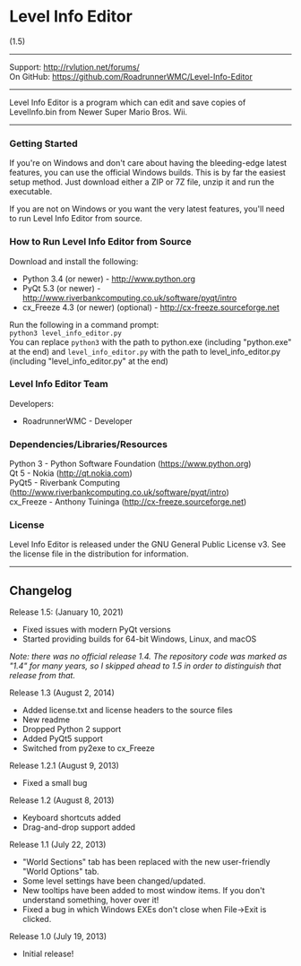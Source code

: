 # Level Info Editor
(1.5)

----------------------------------------------------------------

Support:   http://rvlution.net/forums/  
On GitHub: https://github.com/RoadrunnerWMC/Level-Info-Editor  

----------------------------------------------------------------

Level Info Editor is a program which can edit and save copies of LevelInfo.bin from Newer Super Mario Bros. Wii.  

----------------------------------------------------------------

### Getting Started

If you're on Windows and don't care about having the bleeding-edge latest features, you can use the official Windows builds. This is by far the easiest setup method. Just download either a ZIP or 7Z file, unzip it and run the executable.

If you are not on Windows or you want the very latest features, you'll need to run Level Info Editor from source.


### How to Run Level Info Editor from Source

Download and install the following:
 * Python 3.4 (or newer) - http://www.python.org
 * PyQt 5.3 (or newer) - http://www.riverbankcomputing.co.uk/software/pyqt/intro
 * cx_Freeze 4.3 (or newer) (optional) - http://cx-freeze.sourceforge.net

Run the following in a command prompt:  
`python3 level_info_editor.py`  
You can replace `python3` with the path to python.exe (including "python.exe" at the end) and `level_info_editor.py` with the path to level_info_editor.py (including "level_info_editor.py" at the end)


### Level Info Editor Team

Developers:
 * RoadrunnerWMC - Developer

### Dependencies/Libraries/Resources

Python 3 - Python Software Foundation (https://www.python.org)  
Qt 5 - Nokia (http://qt.nokia.com)  
PyQt5 - Riverbank Computing (http://www.riverbankcomputing.co.uk/software/pyqt/intro)  
cx_Freeze - Anthony Tuininga (http://cx-freeze.sourceforge.net)


### License

Level Info Editor is released under the GNU General Public License v3.
See the license file in the distribution for information.

----------------------------------------------------------------

## Changelog

Release 1.5: (January 10, 2021)
 * Fixed issues with modern PyQt versions
 * Started providing builds for 64-bit Windows, Linux, and macOS

*Note: there was no official release 1.4. The repository code was marked as "1.4" for many years, so I skipped ahead to 1.5 in order to distinguish that release from that.*

Release 1.3 (August 2, 2014)
 * Added license.txt and license headers to the source files
 * New readme
 * Dropped Python 2 support
 * Added PyQt5 support
 * Switched from py2exe to cx_Freeze

Release 1.2.1 (August 9, 2013)
 * Fixed a small bug

Release 1.2 (August 8, 2013)
 * Keyboard shortcuts added
 * Drag-and-drop support added

Release 1.1 (July 22, 2013)
 * "World Sections" tab has been replaced with the
   new user-friendly "World Options" tab.
 * Some level settings have been changed/updated.
 * New tooltips have been added to most window items.
   If you don't understand something, hover over it!
 * Fixed a bug in which Windows EXEs don't close when
   File->Exit is clicked.

Release 1.0 (July 19, 2013)
 * Initial release!

